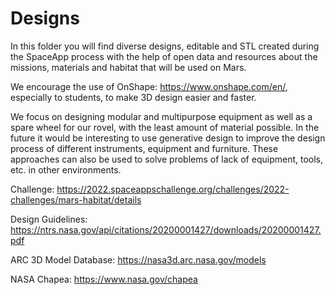 # Designs

In this folder you will find diverse designs, editable and STL created during the SpaceApp process with the help of open data and resources about the missions, materials and habitat that will be used on Mars.

We encourage the use of OnShape: https://www.onshape.com/en/, especially to students, to make 3D design easier and faster.

We focus on designing modular and multipurpose equipment as well as a spare wheel for our rovel, with the least amount of material possible. In the future it would be interesting to use generative design to improve the design process of different instruments, equipment and furniture. These approaches can also be used to solve problems of lack of equipment, tools, etc. in other environments.

Challenge: https://2022.spaceappschallenge.org/challenges/2022-challenges/mars-habitat/details

Design Guidelines: https://ntrs.nasa.gov/api/citations/20200001427/downloads/20200001427.pdf

ARC 3D Model Database: https://nasa3d.arc.nasa.gov/models

NASA Chapea: https://www.nasa.gov/chapea
